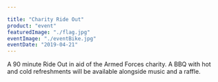 ```yaml
---

title: "Charity Ride Out"
product: "event"
featuredImage: "./flag.jpg"
eventImage: "./eventBike.jpg"
eventDate: "2019-04-21"
---
```


A 90 minute Ride Out in aid of the Armed Forces charity. A BBQ with hot and cold refreshments will be available alongside music and a raffle.